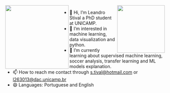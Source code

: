 <img align="right" height="150" src="https://media.giphy.com/media/2jMtpIi8mhE8ctiMtK/giphy.gif"/>
<img align="left" height="200" src="https://media.giphy.com/media/ao9DUiTKH60XS/giphy.gif"/>


- 👋 Hi, I’m Leandro Stival a PhD student at UNICAMP.
- 👀 I’m interested in machine learning, data visualization and python.
- 🌱 I’m currently learning about supervised machine learning, soccer analysis, transfer learning and ML models explanation.
- 📫 How to reach me contact through  s.tival@hotmail.com or l263013@dac.unicamp.br
- 😄 Languages: Portuguese and English

<!--
**lstival/lstival** is a ✨ _special_ ✨ repository because its `README.md` (this file) appears on your GitHub profile.

Here are some ideas to get you started:
### Hi there 👋

-->
